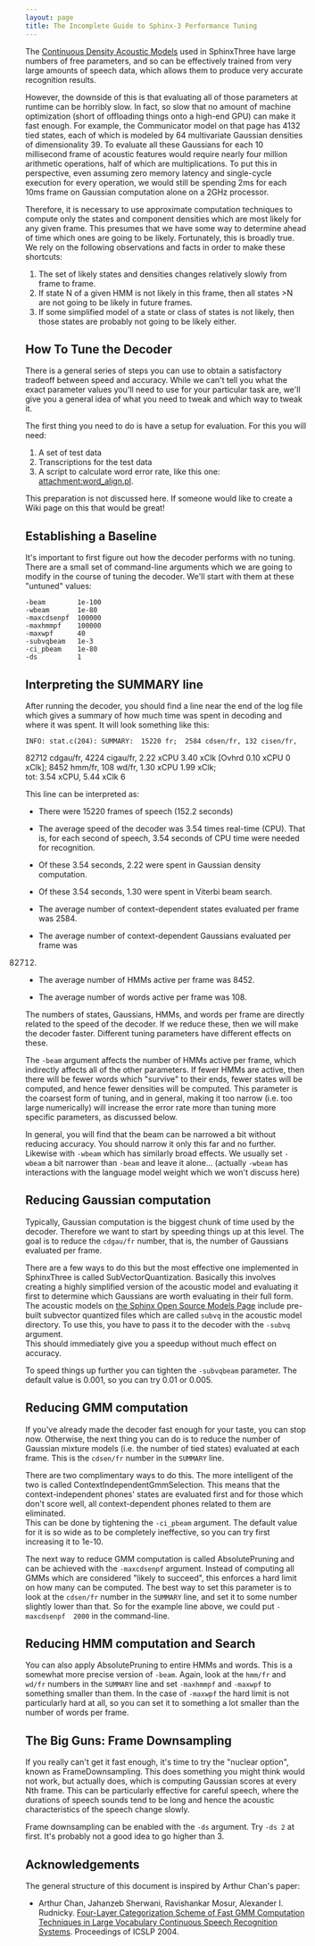 ```yaml
---
layout: page
title: The Incomplete Guide to Sphinx-3 Performance Tuning
---
```


The [Continuous Density Acoustic 
Models](http://www.speech.cs.cmu.edu/sphinx/models/) used in SphinxThree have 
large numbers of free parameters, and so can be effectively trained from very 
large amounts of speech data, which allows them to produce very accurate 
recognition results.

However, the downside of this is that evaluating all of those parameters at 
runtime can be horribly slow.  In fact, so slow that no amount of machine 
optimization (short of offloading things onto a high-end GPU) can make it fast 
enough.  For example, the Communicator model on that page has 4132 tied states, 
each of which is modeled by 64 multivariate Gaussian densities of 
dimensionality 39.  To evaluate all these Gaussians for each 10 millisecond 
frame of acoustic features would require nearly four million arithmetic 
operations, half of which are multiplications.  To put this in perspective, 
even assuming zero memory latency and single-cycle execution for every 
operation, we would still be spending 2ms for each 10ms frame on Gaussian 
computation alone on a 2GHz processor.

Therefore, it is necessary to use approximate computation techniques to compute 
only the states and component densities which are most likely for any given 
frame.  This presumes that we have some way to determine ahead of time which 
ones are going to be likely.  Fortunately, this is broadly true.  We rely on 
the following observations and facts in order to make these shortcuts:

 1.  The set of likely states and densities changes relatively slowly from 
frame to frame.
 2.  If state N of a given HMM is not likely in this frame, then all states >N 
are not going to be likely in future frames.
 3.  If some simplified model of a state or class of states is not likely, then 
those states are probably not going to be likely either.

## How To Tune the Decoder

There is a general series of steps you can use to obtain a satisfactory 
tradeoff between speed and accuracy.  While we can't tell you what the exact 
parameter values you'll need to use for your particular task are, we'll give 
you a general idea of what you need to tweak and which way to tweak it.

The first thing you need to do is have a setup for evaluation.  For this you 
will need:

 1.  A set of test data
 2.  Transcriptions for the test data
 3.  A script to calculate word error rate, like this one: 
[attachment:word_align.pl](attachment/word_align.pl).

This preparation is not discussed here.  If someone would like to create a Wiki 
page on this that would be great!

## Establishing a Baseline

It's important to first figure out how the decoder performs with no tuning.  
There are a small set of command-line arguments which we are going to modify in 
the course of tuning the decoder.  We'll start with them at these "untuned" 
values:

	
	-beam        1e-100
	-wbeam       1e-80
	-maxcdsenpf  100000
	-maxhmmpf    100000
	-maxwpf      40
	-subvqbeam   1e-3
	-ci_pbeam    1e-80
	-ds          1


## Interpreting the SUMMARY line

After running the decoder, you should find a line near the end of the log file 
which gives a summary of how much time was spent in decoding and where it was 
spent.  It will look something like this:

	
	INFO: stat.c(204): SUMMARY:  15220 fr;  2584 cdsen/fr, 132 cisen/fr, 
82712 cdgau/fr, 4224 cigau/fr, 
	2.22 xCPU 3.40 xClk [Ovhrd 0.10 xCPU  0 xClk];  8452 hmm/fr, 108 wd/fr, 
1.30 xCPU 1.99 xClk;  
	tot: 3.54 xCPU, 5.44 xClk 6

This line can be interpreted as:


*  There were 15220 frames of speech (152.2 seconds)

*  The average speed of the decoder was 3.54 times real-time (CPU).  That is, 
for each second of speech, 3.54 seconds of CPU time were needed for recognition.

*  Of these 3.54 seconds, 2.22 were spent in Gaussian density computation.

*  Of these 3.54 seconds, 1.30 were spent in Viterbi beam search.

*  The average number of context-dependent states evaluated per frame was 2584.

*  The average number of context-dependent Gaussians evaluated per frame was 
82712.

*  The average number of HMMs active per frame was 8452.

*  The average number of words active per frame was 108.

The numbers of states, Gaussians, HMMs, and words per frame are directly 
related to the speed of the decoder.  If we reduce these, then we will make the 
decoder faster.  Different tuning parameters have different effects on these.

The `-beam` argument affects the number of HMMs active per frame, which 
indirectly affects all of the other parameters.  If fewer HMMs are active, then 
there will be fewer words which "survive" to their ends, fewer states will be 
computed, and hence fewer densities will be computed.  This parameter is the 
coarsest form of tuning, and in general, making it too narrow (i.e. too large 
numerically) will increase the error rate more than tuning more specific 
parameters, as discussed below.

In general, you will find that the beam can be narrowed a bit without reducing 
accuracy.  You should narrow it only this far and no further.  Likewise with 
`-wbeam` which has similarly broad effects.  We usually set `-wbeam` a bit 
narrower than `-beam` and leave it alone...  (actually `-wbeam` has 
interactions with the language model weight which we won't discuss here)

## Reducing Gaussian computation

Typically, Gaussian computation is the biggest chunk of time used by the 
decoder.  Therefore we want to start by speeding things up at this level.  The 
goal is to reduce the `cdgau/fr` number, that is, the number of Gaussians 
evaluated per frame.

There are a few ways to do this but the most effective one implemented in 
SphinxThree is called SubVectorQuantization.  Basically this involves creating 
a highly simplified version of the acoustic model and evaluating it first to 
determine which Gaussians are worth evaluating in their full form.  The 
acoustic models on [the Sphinx Open Source Models 
Page](http://www.speech.cs.cmu.edu/sphinx/models/) include pre-built subvector 
quantized files which are called `subvq` in the acoustic model directory.  To 
use this, you have to pass it to the decoder with the `-subvq` argument.  
This should immediately give you a speedup without much effect on accuracy.

To speed things up further you can tighten the `-subvqbeam` parameter.  The 
default value is 0.001, so you can try 0.01 or 0.005.

## Reducing GMM computation

If you've already made the decoder fast enough for your taste, you can stop 
now.  Otherwise, the next thing you can do is to reduce the number of Gaussian 
mixture models (i.e. the number of tied states) evaluated at each frame.  This 
is the `cdsen/fr` number in the `SUMMARY` line.

There are two complimentary ways to do this.  The more intelligent of the two 
is called ContextIndependentGmmSelection.  This means that the 
context-independent phones' states are evaluated first and  for those which 
don't score well, all context-dependent phones related to them are eliminated.  
This can be done by tightening the `-ci_pbeam` argument.  The default value 
for it is so wide as to be completely ineffective, so you can try first 
increasing it to 1e-10.

The next way to reduce GMM computation is called AbsolutePruning and can be 
achieved with the `-maxcdsenpf` argument.  Instead of computing all GMMs 
which are considered "likely to succeed", this enforces a hard limit on how 
many can be computed.  The best way to set this parameter is to look at the 
`cdsen/fr` number in the `SUMMARY` line, and set it to some number slightly 
lower than that.  So for the example line above, we could put `-maxcdsenpf 
2000` in the command-line.

## Reducing HMM computation and Search

You can also apply AbsolutePruning to entire HMMs and words.  This is a 
somewhat more precise version of `-beam`.  Again, look at the `hmm/fr` and 
`wd/fr` numbers in the `SUMMARY` line and set `-maxhmmpf` and `-maxwpf` 
to something smaller than them.  In the case of `-maxwpf` the hard limit is 
not particularly hard at all, so you can set it to something a lot smaller than 
the number of words per frame.

## The Big Guns: Frame Downsampling

If you really can't get it fast enough, it's time to try the "nuclear option", 
known as FrameDownsampling.  This does something you might think would not 
work, but actually does, which is computing Gaussian scores at every Nth frame. 
 This can be particularly effective for careful speech, where the durations of 
speech sounds tend to be long and hence the acoustic characteristics of the 
speech change slowly.

Frame downsampling can be enabled with the `-ds` argument.  Try `-ds 2` at 
first.  It's probably not a good idea to go higher than 3.

## Acknowledgements

The general structure of this document is inspired by Arthur Chan's paper:

 * Arthur Chan, Jahanzeb Sherwani, Ravishankar Mosur, Alexander I. Rudnicky. 
[Four-Layer Categorization Scheme of Fast GMM Computation Techniques in Large 
Vocabulary Continuous Speech Recognition 
Systems](http://www.cs.cmu.edu/~jsherwan/pubs/icslp2004.pdf).  Proceedings of 
ICSLP 2004.

